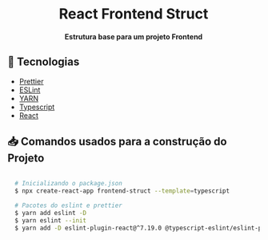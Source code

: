 <h1 align="center">
  React Frontend Struct
</h1>

<h4 align = "center">
  Estrutura base para um projeto Frontend
</h4>

## :rocket: Tecnologias

-  [Prettier](https://prettier.io/)
-  [ESLint](https://eslint.org/)
-  [YARN](https://yarnpkg.com/)
-  [Typescript](https://www.typescriptlang.org/)
-  [React](https://pt-br.reactjs.org/)

## 📥 Comandos usados para a construção do Projeto

```bash

  # Inicializando o package.json
  $ npx create-react-app frontend-struct --template=typescript

  # Pacotes do eslint e prettier
  $ yarn add eslint -D
  $ yarn eslint --init
  $ yarn add -D eslint-plugin-react@^7.19.0 @typescript-eslint/eslint-plugin@latest eslint-config-airbnb@latest eslint-plugin-import@^2.20.1 eslint-plugin-jsx-a11y@^6.2.3 eslint-plugin-react-hooks@^2.5.0 @typescript-eslint/parser@latest
